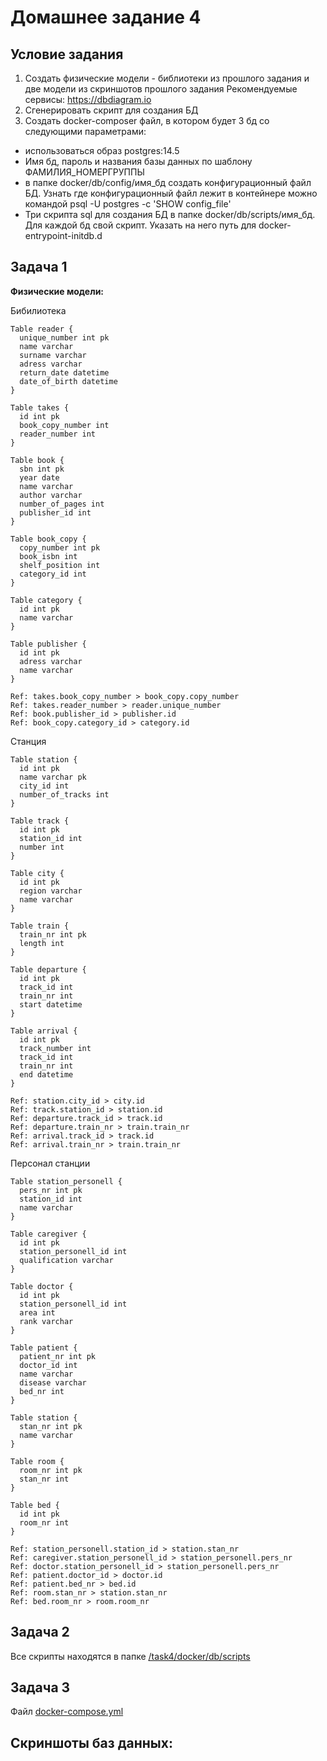 # Домашнее задание 4
## Условие задания
1. Создать физические модели - библиотеки из прошлого задания и две модели из скриншотов прошлого задания 
Рекомендуемые сервисы: https://dbdiagram.io
2. Сгенерировать скрипт для создания БД
3. Создать docker-composer файл, в котором будет 3 бд со следующими параметрами: 
- использоваться образ postgres:14.5
- Имя бд, пароль и названия базы данных по шаблону ФАМИЛИЯ_НОМЕРГРУППЫ
- в папке docker/db/config/имя_бд создать конфигурационный файл БД. Узнать где конфигурационный файл лежит в контейнере можно командой psql -U postgres -c 'SHOW config_file'
- Три скрипта sql для создания БД в папке docker/db/scripts/имя_бд. Для каждой бд свой скрипт. Указать на него путь для docker-entrypoint-initdb.d

## Задача 1
**Физические модели:**

Бибилиотека
```
Table reader {
  unique_number int pk
  name varchar
  surname varchar
  adress varchar
  return_date datetime
  date_of_birth datetime
}

Table takes {
  id int pk
  book_copy_number int
  reader_number int
}

Table book {
  sbn int pk
  year date
  name varchar
  author varchar
  number_of_pages int
  publisher_id int
}

Table book_copy {
  copy_number int pk
  book_isbn int
  shelf_position int
  category_id int
}

Table category {
  id int pk
  name varchar
}

Table publisher {
  id int pk
  adress varchar
  name varchar
}

Ref: takes.book_copy_number > book_copy.copy_number
Ref: takes.reader_number > reader.unique_number
Ref: book.publisher_id > publisher.id
Ref: book_copy.category_id > category.id
```

Станция
```
Table station {
  id int pk
  name varchar pk
  city_id int
  number_of_tracks int
}

Table track {
  id int pk
  station_id int
  number int
}

Table city {
  id int pk
  region varchar
  name varchar
}

Table train {
  train_nr int pk
  length int
}

Table departure {
  id int pk
  track_id int
  train_nr int
  start datetime
}

Table arrival {
  id int pk
  track_number int
  track_id int 
  train_nr int
  end datetime
}

Ref: station.city_id > city.id
Ref: track.station_id > station.id
Ref: departure.track_id > track.id
Ref: departure.train_nr > train.train_nr
Ref: arrival.track_id > track.id
Ref: arrival.train_nr > train.train_nr
```

Персонал станции
```
Table station_personell {
  pers_nr int pk
  station_id int
  name varchar
}

Table caregiver {
  id int pk
  station_personell_id int
  qualification varchar
}

Table doctor {
  id int pk
  station_personell_id int
  area int
  rank varchar
}

Table patient {
  patient_nr int pk
  doctor_id int
  name varchar
  disease varchar
  bed_nr int
}

Table station {
  stan_nr int pk
  name varchar
}

Table room {
  room_nr int pk
  stan_nr int
}

Table bed {
  id int pk
  room_nr int
}

Ref: station_personell.station_id > station.stan_nr
Ref: caregiver.station_personell_id > station_personell.pers_nr
Ref: doctor.station_personell_id > station_personell.pers_nr
Ref: patient.doctor_id > doctor.id
Ref: patient.bed_nr > bed.id
Ref: room.stan_nr > station.stan_nr
Ref: bed.room_nr > room.room_nr
```
## Задача 2
Все скрипты находятся в папке [/task4/docker/db/scripts](https://github.com/kolpakovee/hse-database/blob/main/hometasks/task4/docker/db/scripts)
## Задача 3
Файл [docker-compose.yml](https://github.com/kolpakovee/hse-database/blob/main/hometasks/task4/docker-compose.yml)
## Скриншоты баз данных:

